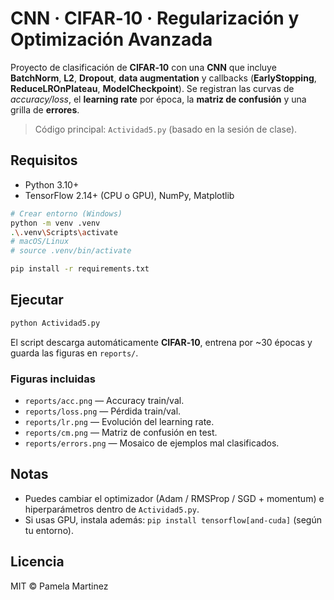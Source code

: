 # CNN · CIFAR‑10 · Regularización y Optimización Avanzada

Proyecto de clasificación de **CIFAR‑10** con una **CNN** que incluye **BatchNorm**, **L2**, **Dropout**, 
**data augmentation** y callbacks (**EarlyStopping**, **ReduceLROnPlateau**, **ModelCheckpoint**).
Se registran las curvas de *accuracy/loss*, el **learning rate** por época, la **matriz de confusión** y una grilla de **errores**.

> Código principal: `Actividad5.py` (basado en la sesión de clase).

## Requisitos
- Python 3.10+
- TensorFlow 2.14+ (CPU o GPU), NumPy, Matplotlib

```bash
# Crear entorno (Windows)
python -m venv .venv
.\.venv\Scripts\activate
# macOS/Linux
# source .venv/bin/activate

pip install -r requirements.txt
```

## Ejecutar
```bash
python Actividad5.py
```
El script descarga automáticamente **CIFAR‑10**, entrena por ~30 épocas y guarda las figuras en `reports/`.

### Figuras incluidas
- `reports/acc.png` — Accuracy train/val.
- `reports/loss.png` — Pérdida train/val.
- `reports/lr.png` — Evolución del learning rate.
- `reports/cm.png` — Matriz de confusión en test.
- `reports/errors.png` — Mosaico de ejemplos mal clasificados.

## Notas
- Puedes cambiar el optimizador (Adam / RMSProp / SGD + momentum) e hiperparámetros dentro de `Actividad5.py`.
- Si usas GPU, instala además: `pip install tensorflow[and-cuda]` (según tu entorno).

## Licencia
MIT © Pamela Martinez
